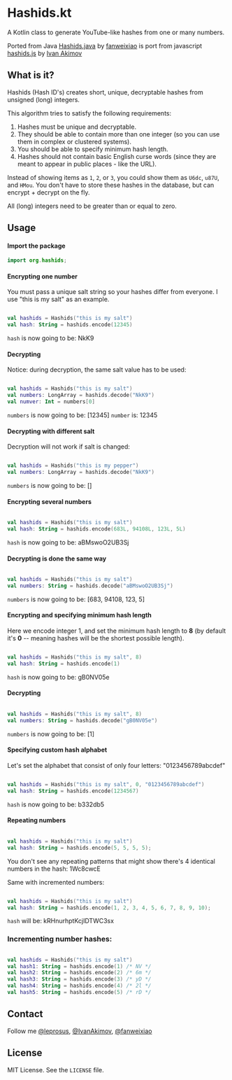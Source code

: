 # Hashids.kt

A Kotlin class to generate YouTube-like hashes from one or many numbers.

Ported from Java [Hashids.java](https://github.com/jiecao-fm/hashids-java/blob/master/src/main/java/org/hashids/Hashids.java) by [fanweixiao](https://github.com/fanweixiao) is port from javascript [hashids.js](https://github.com/ivanakimov/hashids.js/blob/master/lib/hashids.js) by [Ivan Akimov](https://github.com/ivanakimov)

## What is it?

Hashids (Hash ID's) creates short, unique, decryptable hashes from unsigned (long) integers.

This algorithm tries to satisfy the following requirements:

1. Hashes must be unique and decryptable.
2. They should be able to contain more than one integer (so you can use them in complex or clustered systems).
3. You should be able to specify minimum hash length.
4. Hashes should not contain basic English curse words (since they are meant to appear in public places - like the URL).

Instead of showing items as `1`, `2`, or `3`, you could show them as `U6dc`, `u87U`, and `HMou`.
You don't have to store these hashes in the database, but can encrypt + decrypt on the fly.

All (long) integers need to be greater than or equal to zero.

## Usage

#### Import the package

```java
import org.hashids;
```

#### Encrypting one number

You must pass a unique salt string so your hashes differ from everyone. I use "this is my salt" as an example.

```kotlin

val hashids = Hashids("this is my salt")
val hash: String = hashids.encode(12345)
```

`hash` is now going to be: NkK9

#### Decrypting

Notice: during decryption, the same salt value has to be used:

```kotlin

val hashids = Hashids("this is my salt")
val numbers: LongArray = hashids.decode("NkK9")
val numver: Int = numbers[0]
```

`numbers` is now going to be: [12345]
`number` is: 12345

#### Decrypting with different salt

Decryption will not work if salt is changed:

```kotlin

val hashids = Hashids("this is my pepper")
val numbers: LongArray = hashids.decode("NkK9")
```

`numbers` is now going to be: []

#### Encrypting several numbers

```kotlin

val hashids = Hashids("this is my salt")
val hash: String = hashids.encode(683L, 94108L, 123L, 5L)
```

`hash` is now going to be: aBMswoO2UB3Sj

#### Decrypting is done the same way

```kotlin

val hashids = Hashids("this is my salt")
val numbers: String = hashids.decode("aBMswoO2UB3Sj")
```

`numbers` is now going to be: [683, 94108, 123, 5]

#### Encrypting and specifying minimum hash length

Here we encode integer 1, and set the minimum hash length to **8** (by default it's **0** -- meaning hashes will be the shortest possible length).

```kotlin

val hashids = Hashids("this is my salt", 8)
val hash: String = hashids.encode(1)
```

`hash` is now going to be: gB0NV05e

#### Decrypting

```kotlin

val hashids = Hashids("this is my salt", 8)
val numbers: String = hashids.decode("gB0NV05e")
```

`numbers` is now going to be: [1]

#### Specifying custom hash alphabet

Let's set the alphabet that consist of only four letters: "0123456789abcdef"

```kotlin

val hashids = Hashids("this is my salt", 0, "0123456789abcdef")
val hash: String = hashids.encode(1234567)
```

`hash` is now going to be: b332db5

#### Repeating numbers

```kotlin

val hashids = Hashids("this is my salt")
val hash: String = hashids.encode(5, 5, 5, 5);
```

You don't see any repeating patterns that might show there's 4 identical numbers in the hash: 1Wc8cwcE

Same with incremented numbers:

```kotlin

val hashids = Hashids("this is my salt")
val hash: String = hashids.encode(1, 2, 3, 4, 5, 6, 7, 8, 9, 10);
```

`hash` will be: kRHnurhptKcjIDTWC3sx

### Incrementing number hashes:

```kotlin

val hashids = Hashids("this is my salt")
val hash1: String = hashids.encode(1) /* NV */
val hash2: String = hashids.encode(2) /* 6m */
val hash3: String = hashids.encode(3) /* yD */
val hash4: String = hashids.encode(4) /* 2l */
val hash5: String = hashids.encode(5) /* rD */
```

## Contact

Follow me [@leprosus](https://twitter.com/leprosus_ru), [@IvanAkimov](http://twitter.com/ivanakimov), [@fanweixiao](https://twitter.com/fanweixiao)

## License

MIT License. See the `LICENSE` file.
